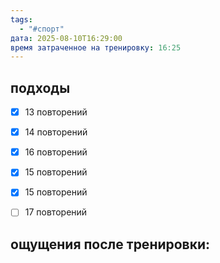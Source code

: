 ```yaml
---
tags:
  - "#спорт"
дата: 2025-08-10T16:29:00
время затраченное на тренировку: 16:25
---
```


## подходы

 - [x] 13 повторений 
 - [x] 14 повторений
 - [x] 16 повторений 
 - [x] 15 повторений 
 - [x] 15 повторений 
 - [ ] 17 повторений 

 
## ощущения после тренировки:


